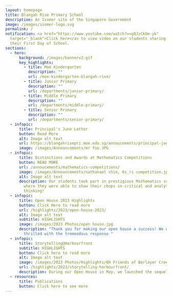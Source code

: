 ```yaml
---
layout: homepage
title: Blangah Rise Primary School
description: An Isomer site of the Singapore Government
image: /images/isomer-logo.svg
permalink: /
notification: <a href="https://www.youtube.com/watch?v=gQJzCkGm-yk"
  target="_blank">Click here</a> to view video on our students sharing about
  their First Day of School.
sections:
  - hero:
      background: /images/bannerv2.gif
      key_highlights:
        - title: Moe Kindergarten
          description: ""
          url: /moe-kindergarten-blangah-rise/
        - title: Junior Primary
          description: ""
          url: /departments/junior-primary/
        - title: Middle Primary
          description: ""
          url: /departments/middle-primary/
        - title: Senior Primary
          description: ""
          url: /departments/senior-primary/
  - infopic:
      title: Principal's June Letter
      button: Read More
      alt: Image alt text
      url: https://blangahrisepri.moe.edu.sg/annoucements/principal-june-letter/
      image: /images/Announcements/mr foo.JPG
  - infopic:
      title: Distinctions and Awards at Mathematics Competitions
      button: READ MORE
      url: /annoucements/mathematics-competitions/
      image: /images/Announcements/nathanael chin, 6s_ri competition.jpg
      alt: Image alt text
      description: Our students took part in prestigious Mathematics competitions
        where they were able to show their chops in critical and analytical
        thinking!
  - infopic:
      title: Open House 2023 Highlights
      button: Click Here to read more
      url: /highlights/2023/open-house-2023/
      alt: Image alt text
      subtitle: HIGHLIGHTS
      image: /images/2023 Photos/open house.jpg
      description: "Thank you for making our open house a success! We were absolutely
        thrilled with the tremendous response "
  - infopic:
      title: Storytelling@Harbourfront
      subtitle: HIGHLIGHTS
      button: Click here to read more
      alt: Image alt text
      image: /images/2023 Photos/Highlights/OH Friends of Berlayer Creek/img_6532.JPG
      url: /highlights/2023/storytelling-harbourfront/
      description: During our Open House in May, we launched the sequel...
  - resources:
      title: Publications
      button: Click here to see more
---
```

